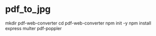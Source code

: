 # pdf_to_jpg

mkdir pdf-web-converter
cd pdf-web-converter
npm init -y
npm install express multer pdf-poppler

